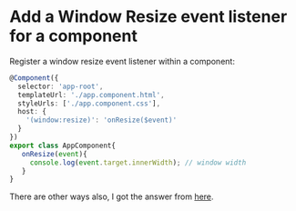 # Add a Window Resize event listener for a component

Register a window resize event listener within a component: 

```ts
@Component({
  selector: 'app-root',
  templateUrl: './app.component.html',
  styleUrls: ['./app.component.css'],
  host: {
    '(window:resize)': 'onResize($event)'
  }
})
export class AppComponent{
   onResize(event){
     console.log(event.target.innerWidth); // window width
   }
}
```

There are other ways also, I got the answer from [here](https://stackoverflow.com/questions/35527456/angular-window-resize-event).
